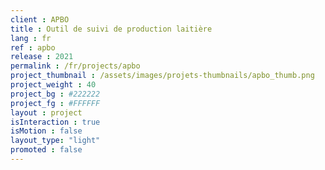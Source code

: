 ```yaml
---
client : APBO
title : Outil de suivi de production laitière
lang : fr
ref : apbo
release : 2021
permalink : /fr/projects/apbo
project_thumbnail : /assets/images/projets-thumbnails/apbo_thumb.png
project_weight : 40
project_bg : #222222
project_fg : #FFFFFF
layout : project
isInteraction : true
isMotion : false
layout_type: "light"
promoted : false
---
```

